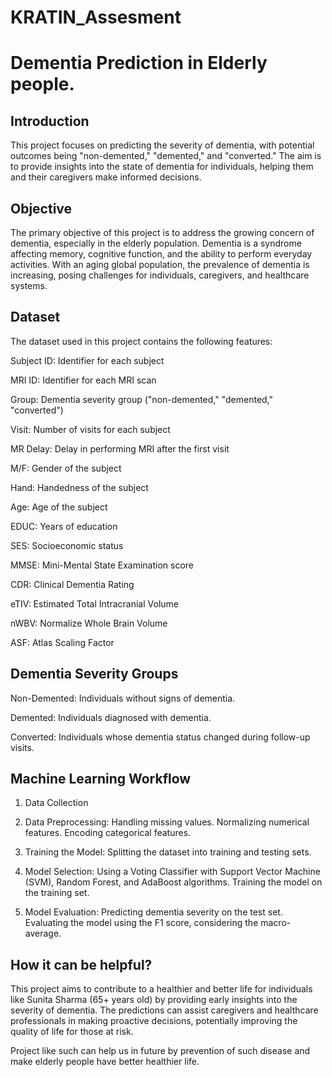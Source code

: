 # KRATIN_Assesment

# Dementia Prediction in Elderly people.

## Introduction
This project focuses on predicting the severity of dementia, with potential outcomes being "non-demented," "demented," and "converted." The aim is to provide insights into the state of dementia for individuals, helping them and their caregivers make informed decisions.

## Objective
The primary objective of this project is to address the growing concern of dementia, especially in the elderly population. Dementia is a syndrome affecting memory, cognitive function, and the ability to perform everyday activities. With an aging global population, the prevalence of dementia is increasing, posing challenges for individuals, caregivers, and healthcare systems.

## Dataset
The dataset used in this project contains the following features:

Subject ID: Identifier for each subject

MRI ID: Identifier for each MRI scan

Group: Dementia severity group ("non-demented," "demented," "converted")

Visit: Number of visits for each subject

MR Delay: Delay in performing MRI after the first visit

M/F: Gender of the subject

Hand: Handedness of the subject

Age: Age of the subject

EDUC: Years of education

SES: Socioeconomic status

MMSE: Mini-Mental State Examination score

CDR: Clinical Dementia Rating

eTIV: Estimated Total Intracranial Volume

nWBV: Normalize Whole Brain Volume

ASF: Atlas Scaling Factor


## Dementia Severity Groups
Non-Demented: Individuals without signs of dementia.

Demented: Individuals diagnosed with dementia.

Converted: Individuals whose dementia status changed during follow-up visits.

## Machine Learning Workflow
1) Data Collection
     
2) Data Preprocessing:
  Handling missing values.
  Normalizing numerical features.
  Encoding categorical features.

3) Training the Model:
  Splitting the dataset into training and testing sets.

4) Model Selection:
   Using a Voting Classifier with Support Vector Machine (SVM), Random Forest, and AdaBoost algorithms.
   Training the model on the training set.

5) Model Evaluation:
  Predicting dementia severity on the test set.
  Evaluating the model using the F1 score, considering the macro-average.

## How it can be helpful?
This project aims to contribute to a healthier and better life for individuals like Sunita Sharma (65+ years old) by providing early insights into the severity of dementia. The predictions can assist caregivers and healthcare professionals in making proactive decisions, potentially improving the quality of life for those at risk.

Project like such can help us in future by prevention of such disease and make elderly people have better healthier life.
